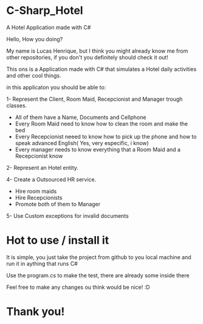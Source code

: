 # C-Sharp_Hotel
A Hotel Application made with C#


Hello, How you doing?

My name is Lucas Henrique, but I think you might already know me from other repositories, if you don't you definitely should check it out!

This ons is a Application made with C# that simulates a Hotel daily activities and other cool things.

in this applicaton you should be able to:

1- Represent the Client, Room Maid, Recepcionist and Manager trough classes.
  - All of them have a Name, Documents and Cellphone
  - Every Room Maid need to know how to clean the room and make the bed
  - Every Recepcionist neeed to know how to pick up the phone and how to speak advanced English( Yes, very especific, i know)
  - Every manager needs to know everything that a Room Maid and a Recepcionist know
  
 2- Represent an Hotel entity.

 4- Create a Outsourced HR service.
  - Hire room maids
  - Hire Recepcionists
  - Promote both of them to Manager
 
 5- Use Custom exceptions for invalid documents
 
 
 # Hot to use / install it
 
 It is simple, you just take the project from github to you local machine and run it in aything that runs C#
 
 Use the program.cs to make the test, there are already some inside there 
 
 
 Feel free to make any changes ou think would be nice! :D
 
 # Thank you!
